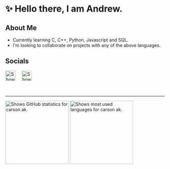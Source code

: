 # :sparkles: **Hello there**, I am Andrew.

## About Me

- Currently learning C, C++, Python, Javascript and SQL.
- I'm looking to collaborate on projects with any of the above languages.

<!-- Add more details -->

## Socials

[<img alt="Shows X's logo" height="32" width="32" src="https://cdn.simpleicons.org/x/_/white" />][X]
&nbsp; &nbsp;
[<img alt="Shows G-mail's logo" height="32" width="32" src="https://cdn.simpleicons.org/gmail/_/white" />][gmail]

<br>

------

<!-- GitHub Stats -->
<picture>
  <source height=200 align="center" media="(prefers-color-scheme: dark)" srcset="https://github-readme-stats-xi-one-93.vercel.app/api?username=carsonak&theme=github_dark_dimmed&custom_title=GitHub%20Stats&show_icons=true">
  <source height=200 align="center" media="(prefers-color-scheme: light)" srcset="https://github-readme-stats-xi-one-93.vercel.app/api?username=carsonak&theme=catppuccin_latte&custom_title=GitHub%20Stats&show_icons=true">
  <img height=200 align="center" alt="Shows GitHub statistics for carson ak." src="https://github-readme-stats-xi-one-93.vercel.app/api?username=carsonak&theme=github_dark_dimmed&custom_title=GitHub%20Stats&show_icons=true">
</picture>

<!-- Top Languages -->
<picture>
  <source height=200 align="center" media="(prefers-color-scheme: dark)" srcset="https://github-readme-stats-xi-one-93.vercel.app/api/top-langs/?username=carsonak&layout=compact&langs_count=8&card_width=320&theme=github_dark_dimmed&show_icons=truet&size_weight=0.5&count_weight=0.5&hide=c%23">
  <source height=200 align="center" media="(prefers-color-scheme: light)" srcset="https://github-readme-stats-xi-one-93.vercel.app/api/top-langs/?username=carsonak&layout=compact&langs_count=8&card_width=320&theme=catppuccin_latte&show_icons=truet&size_weight=0.5&count_weight=0.5&hide=c%23">
  <img height=200 align="center" alt="Shows most used languages for carson ak." src="https://github-readme-stats-xi-one-93.vercel.app/api/top-langs/?username=carsonak&layout=compact&langs_count=8&card_width=320&theme=github_dark_dimmed&show_icons=truet&size_weight=0.5&count_weight=0.5&hide=c%23">
</picture>

[X]: https://twitter.com/andrewiscarson (X)
[gmail]: carsoniskihara@gmail.com (G-Mail)
